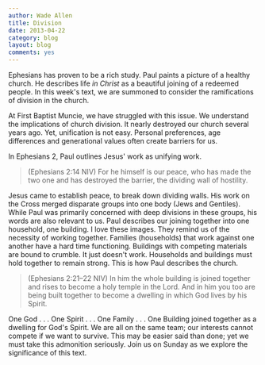 ```yaml
---
author: Wade Allen
title: Division
date: 2013-04-22
category: blog
layout: blog
comments: yes
---
```


Ephesians has proven to be a rich study. Paul paints a picture of a healthy church. He describes life *in Christ* as a beautiful joining of a redeemed people. In this week's text, we are summoned to consider the ramifications of division in the church.

At First Baptist Muncie, we have struggled with this issue. We understand the implications of church division. It nearly destroyed our church several years ago. Yet, unification is not easy. Personal preferences, age differences and generational values often create barriers for us. 

In Ephesians 2, Paul outlines Jesus' work as unifying work.

>(Ephesians 2:14 NIV) For he himself is our peace, who has made the two one and has destroyed the barrier, the dividing wall of hostility.

Jesus came to establish peace, to break down dividing walls. His work on the Cross merged disparate groups into one body (Jews and Gentiles). While Paul was primarily concerned with deep divisions in these groups, his words are also relevant to us. Paul describes our joining together into one household, one building. I love these images. They remind us of the necessity of working together. Families (households) that work against one another have a hard time functioning. Buildings with competing materials are bound to crumble. It just doesn't work. Households and buildings must hold together to remain strong. This is how Paul describes the church.

>(Ephesians 2:21–22 NIV) In him the whole building is joined together and rises to become a holy temple in the Lord. And in him you too are being built together to become a dwelling in which God lives by his Spirit. 

One God . . . One Spirit . . . One Family . . . One Building joined together as a dwelling for God's Spirit. We are all on the same team; our interests cannot compete if we want to survive. This may be easier said than done; yet we must take this admonition seriously. Join us on Sunday as we explore the significance of this text.